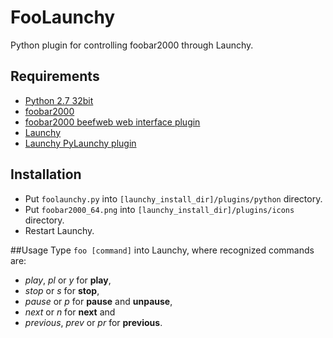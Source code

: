 # FooLaunchy
Python plugin for controlling foobar2000 through Launchy.

## Requirements
 - [Python 2.7 32bit](https://www.python.org)
 - [foobar2000](https://www.foobar2000.org)
 - [foobar2000 beefweb web interface plugin](https://github.com/hyperblast/beefweb)
 - [Launchy](https://www.launchy.net/)
 - [Launchy PyLaunchy plugin](https://pylaunchy.sourceforge.io/docs/)

## Installation
 - Put `foolaunchy.py` into `[launchy_install_dir]/plugins/python` directory.
 - Put `foobar2000_64.png` into `[launchy_install_dir]/plugins/icons` directory.
 - Restart Launchy.

##Usage
Type `foo [command]` into Launchy, where recognized commands are:
 - *play*, *pl* or *y* for **play**,
 - *stop* or *s* for **stop**,
 - *pause* or *p* for **pause** and **unpause**,
 - *next* or *n* for **next** and
 - *previous*, *prev* or *pr* for **previous**.
 
